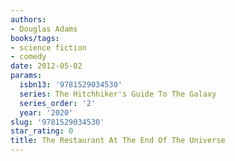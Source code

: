 ```yaml
---
authors:
- Douglas Adams
books/tags:
- science fiction
- comedy
date: 2012-05-02
params:
  isbn13: '9781529034530'
  series: The Hitchhiker's Guide To The Galaxy
  series_order: '2'
  year: '2020'
slug: '9781529034530'
star_rating: 0
title: The Restaurant At The End Of The Universe
---
```


<!--more-->